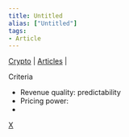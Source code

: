 ```yaml
---
title: Untitled
alias: ["Untitled"]
tags:
- Article
---
```

[Crypto](notes/Crypto.md) | [Articles](notes/Articles.md) |

Criteria
- Revenue quality: predictability 
- Pricing power: 
- 

[X](notes/XA_The%20Best%20DeFi%20Business%20Models.md)